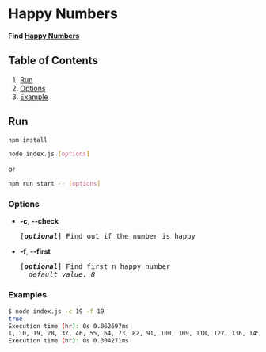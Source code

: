 # Happy Numbers

**Find [Happy Numbers](https://en.wikipedia.org/wiki/Happy_number)**

## Table of Contents

1. [Run](#run)
2. [Options](#options)
3. [Example](#examples)

## Run

```bash
npm install
```

```bash
node index.js [options]
```

or

```bash
npm run start -- [options]
```

### Options

- **-c**, **--check**
    <pre>[<em><b>optional</b></em>] Find out if the number is happy</pre>

- **-f**, **--first**
    <pre>[<em><b>optional</b></em>] Find first n happy number
    <em>default value: 8</em></pre>

### Examples

```bash
$ node index.js -c 19 -f 19
true
Execution time (hr): 0s 0.062697ms
1, 10, 19, 28, 37, 46, 55, 64, 73, 82, 91, 100, 109, 118, 127, 136, 145, 154, 163
Execution time (hr): 0s 0.304271ms
```
